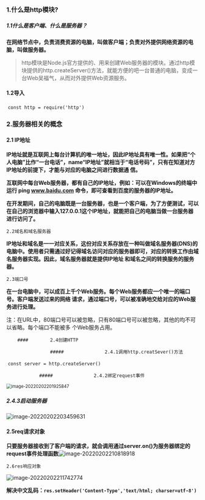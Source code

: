 ### 1.什么是http模块?

##### 		1.1什么是客户端、什么是服务器？

​				**在网络节点中，负责消费资源的电脑，叫做客户端；负责对外提供网络资源的电脑，叫做服务器。**

> http模块是Node.js官方提供的、用来创建Web服务器的模块。通过http模块提供的http.createServer()方法，就能方便的吧一台普通的电脑，变成一台Web吴福气，从而对外提供Web资源服务。

#### 		1.2导入

​				`const http = require('http')`



### 2.服务器相关的概念

####  		2.1 IP地址

​				**IP地址就是互联网上每台计算机的唯一地址，因此IP地址具有唯一性。如果把“个人电脑”比作“一台电话”，name“IP地址”就相当于“电话号码”，只有在知道对方IP地址的前提下，才能与对应的电脑之间进行数据通			信。**

​				**互联网中每台Web服务器，都有自己的IP地址，例如：可以在Windows的终端中运行 ping www.baidu.com 命令，即可查看到百度的服务器的IP地址。**

​				 **在开发期间，自己的电脑既是一台服务器，也是一个客户端，为了方便测试，可以在自己的浏览器中输入127.0.0.1这个IP地址，就能把自己的电脑当做一台服务器进行访问了。**

	2.2域名和域名服务器	

​				**IP地址和域名是一一对应关系，这份对应关系存放在一种叫做域名服务器(DNS)的电脑中。使用者只需通过好记得域名访问对应的服务器即可，对应的转换工作由域名服务器实现。因此，域名服务器就是提供IP地址			 和域名之间的转换服务的服务器。**

	2.3端口号

​				**在一台电脑中，可以成百上千个Web服务。每个Web服务都应一个唯一的端口号。客户端发送过来的网络    			请求，通过端口号，可以被准确地交给对应的Web服务进行处理。**

​				注：在URL中，80端口号可以被忽略，只有80端口号可以被忽略，其他的均不可以省略。每个端口不能被多		   个Web服务占用。

		#### 		2.4创建HTTP
	
					##### 				2.4.1调用http.creatSever()方法

​							`const server = http.createServer()`

				##### 				2.4.2绑定request事件

<img src="C:\Users\000\AppData\Roaming\Typora\typora-user-images\image-20220202201925847.png" alt="image-20220202201925847" style="zoom:80%;" />

##### 			2.4.3启动服务器

![image-20220202203459631](C:\Users\000\AppData\Roaming\Typora\typora-user-images\image-20220202203459631.png)

#### 		2.5req请求对象

​				**只要服务器接收到了客户端的请求，就会调用通过server.on()为服务器绑定的request事件处理函数**![image-20220202210818918](C:\Users\000\AppData\Roaming\Typora\typora-user-images\image-20220202210818918.png)

```
2.6res响应对象
```

![image-20220202211742774](C:\Users\000\AppData\Roaming\Typora\typora-user-images\image-20220202211742774.png)

​				**解决中文乱码：`res.setHeader('Content-Type','text/html; charser=utf-8')`**
